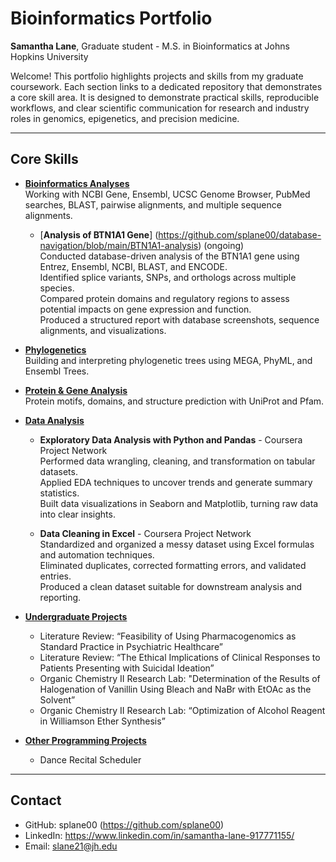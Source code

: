 # Bioinformatics Portfolio
**Samantha Lane**, Graduate student - M.S. in Bioinformatics at Johns Hopkins University

Welcome! This portfolio highlights projects and skills from my graduate coursework. Each section links to a dedicated repository that demonstrates a core skill area. It is designed to demonstrate practical skills, reproducible workflows, and clear scientific communication for research and industry roles in genomics, epigenetics, and precision medicine.

---

## Core Skills

- [**Bioinformatics Analyses**](https://github.com/splane00/database-navigation)  
  Working with NCBI Gene, Ensembl, UCSC Genome Browser, PubMed searches, BLAST, pairwise alignments, and multiple sequence alignments.

  - [**Analysis of BTN1A1 Gene**] (https://github.com/splane00/database-navigation/blob/main/BTN1A1-analysis) (ongoing)  
    Conducted database-driven analysis of the BTN1A1 gene using Entrez, Ensembl, NCBI, BLAST, and ENCODE.  
    Identified splice variants, SNPs, and orthologs across multiple species.  
    Compared protein domains and regulatory regions to assess potential impacts on gene expression and function.  
    Produced a structured report with database screenshots, sequence alignments, and visualizations.

- [**Phylogenetics**](https://github.com/splane00/phylogenetics)  
  Building and interpreting phylogenetic trees using MEGA, PhyML, and Ensembl Trees.

- [**Protein & Gene Analysis**](https://github.com/splane00/protein-gene-analysis)  
  Protein motifs, domains, and structure prediction with UniProt and Pfam.

- [**Data Analysis**](https://github.com/splane00/data-analysis)  
  - **Exploratory Data Analysis with Python and Pandas** - Coursera Project Network  
    Performed data wrangling, cleaning, and transformation on tabular datasets.  
    Applied EDA techniques to uncover trends and generate summary statistics.  
    Built data visualizations in Seaborn and Matplotlib, turning raw data into clear insights.  

  - **Data Cleaning in Excel** - Coursera Project Network  
    Standardized and organized a messy dataset using Excel formulas and automation techniques.  
    Eliminated duplicates, corrected formatting errors, and validated entries.  
    Produced a clean dataset suitable for downstream analysis and reporting.  

- [**Undergraduate Projects**](https://github.com/splane00/scientific-communication)  
  - Literature Review: “Feasibility of Using Pharmacogenomics as Standard Practice in Psychiatric Healthcare”  
  - Literature Review: “The Ethical Implications of Clinical Responses to Patients Presenting with Suicidal Ideation”  
  - Organic Chemistry II Research Lab: "Determination of the Results of Halogenation of Vanillin Using Bleach and NaBr with EtOAc as the Solvent”  
  - Organic Chemistry II Research Lab: “Optimization of Alcohol Reagent in Williamson Ether Synthesis”  

- [**Other Programming Projects**](https://github.com/splane00/r-python)  
  - Dance Recital Scheduler


---

## Contact
- GitHub: splane00 (https://github.com/splane00)  
- LinkedIn: https://www.linkedin.com/in/samantha-lane-917771155/
- Email: slane21@jh.edu
